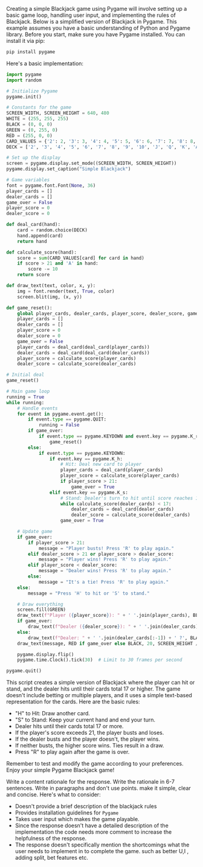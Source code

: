 Creating a simple Blackjack game using Pygame will involve setting up a basic game loop, handling user input, and implementing the rules of Blackjack. Below is a simplified version of Blackjack in Pygame. This example assumes you have a basic understanding of Python and Pygame library. Before you start, make sure you have Pygame installed. You can install it via pip:

```bash
pip install pygame
```

Here's a basic implementation:

```python
import pygame
import random

# Initialize Pygame
pygame.init()

# Constants for the game
SCREEN_WIDTH, SCREEN_HEIGHT = 640, 480
WHITE = (255, 255, 255)
BLACK = (0, 0, 0)
GREEN = (0, 255, 0)
RED = (255, 0, 0)
CARD_VALUES = {'2': 2, '3': 3, '4': 4, '5': 5, '6': 6, '7': 7, '8': 8, '9': 9, '10': 10, 'J': 10, 'Q': 10, 'K': 10, 'A': 11}
DECK = ['2', '3', '4', '5', '6', '7', '8', '9', '10', 'J', 'Q', 'K', 'A'] * 4

# Set up the display
screen = pygame.display.set_mode((SCREEN_WIDTH, SCREEN_HEIGHT))
pygame.display.set_caption("Simple Blackjack")

# Game variables
font = pygame.font.Font(None, 36)
player_cards = []
dealer_cards = []
game_over = False
player_score = 0
dealer_score = 0

def deal_card(hand):
    card = random.choice(DECK)
    hand.append(card)
    return hand

def calculate_score(hand):
    score = sum(CARD_VALUES[card] for card in hand)
    if score > 21 and 'A' in hand:
        score -= 10
    return score

def draw_text(text, color, x, y):
    img = font.render(text, True, color)
    screen.blit(img, (x, y))

def game_reset():
    global player_cards, dealer_cards, player_score, dealer_score, game_over
    player_cards = []
    dealer_cards = []
    player_score = 0
    dealer_score = 0
    game_over = False
    player_cards = deal_card(deal_card(player_cards))
    dealer_cards = deal_card(deal_card(dealer_cards))
    player_score = calculate_score(player_cards)
    dealer_score = calculate_score(dealer_cards)

# Initial deal
game_reset()

# Main game loop
running = True
while running:
    # Handle events
    for event in pygame.event.get():
        if event.type == pygame.QUIT:
            running = False
        if game_over:
            if event.type == pygame.KEYDOWN and event.key == pygame.K_r:
                game_reset()
        else:
            if event.type == pygame.KEYDOWN:
                if event.key == pygame.K_h:
                    # Hit: Deal new card to player
                    player_cards = deal_card(player_cards)
                    player_score = calculate_score(player_cards)
                    if player_score > 21:
                        game_over = True
                elif event.key == pygame.K_s:
                    # Stand: Dealer's turn to hit until score reaches 17 or more
                    while calculate_score(dealer_cards) < 17:
                        dealer_cards = deal_card(dealer_cards)
                        dealer_score = calculate_score(dealer_cards)
                    game_over = True

    # Update game
    if game_over:
        if player_score > 21:
            message = "Player busts! Press 'R' to play again."
        elif dealer_score > 21 or player_score > dealer_score:
            message = "Player wins! Press 'R' to play again."
        elif player_score < dealer_score:
            message = "Dealer wins! Press 'R' to play again."
        else:
            message = "It's a tie! Press 'R' to play again."
    else:
        message = "Press 'H' to hit or 'S' to stand."

    # Draw everything
    screen.fill(GREEN)
    draw_text(f"Player ({player_score}): " + ' '.join(player_cards), BLACK, 20, SCREEN_HEIGHT // 2)
    if game_over:
        draw_text(f"Dealer ({dealer_score}): " + ' '.join(dealer_cards), BLACK, 20, SCREEN_HEIGHT // 2 - 50)
    else:
        draw_text(f"Dealer: " + ' '.join(dealer_cards[:-1]) + ' ?', BLACK, 20, SCREEN_HEIGHT // 2 - 50)
    draw_text(message, RED if game_over else BLACK, 20, SCREEN_HEIGHT // 2 + 50)

    pygame.display.flip()
    pygame.time.Clock().tick(30)  # Limit to 30 frames per second

pygame.quit()
```

This script creates a simple version of Blackjack where the player can hit or stand, and the dealer hits until their cards total 17 or higher. The game doesn't include betting or multiple players, and it uses a simple text-based representation for the cards. Here are the basic rules:

- "H" to Hit: Draw another card.
- "S" to Stand: Keep your current hand and end your turn.
- Dealer hits until their cards total 17 or more.
- If the player's score exceeds 21, the player busts and loses.
- If the dealer busts and the player doesn't, the player wins.
- If neither busts, the higher score wins. Ties result in a draw.
- Press "R" to play again after the game is over.

Remember to test and modify the game according to your preferences. Enjoy your simple Pygame Blackjack game!



Write a content rationale for the response. Write the rationale in 6-7 sentences. Write in paragraphs and don't use points. make it simple, clear and concise.
Here's what to consider:
- Doesn't provide a brief description of the blackjack rules
- Provides installation guidelines for `Pygame`
- Takes user input which makes the game playable.
- Since the response doesn't have a detailed description of the implementation the code needs more comment to increase the helpfulness of the response.
-  The response doesn't specifically mention the shortcomings what the user needs to implement in to complete the game. such as better U,I , adding split, bet features etc.
